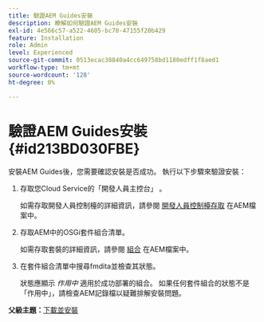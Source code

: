 ```yaml
---
title: 驗證AEM Guides安裝
description: 瞭解如何驗證AEM Guides安裝
exl-id: 4e566c57-a522-4605-bc70-47155f20b429
feature: Installation
role: Admin
level: Experienced
source-git-commit: 0513ecac38840a4cc649758bd1180edff1f8aed1
workflow-type: tm+mt
source-wordcount: '128'
ht-degree: 0%

---
```


# 驗證AEM Guides安裝 {#id213BD030FBE}

安裝AEM Guides後，您需要確認安裝是否成功。 執行以下步驟來驗證安裝：

1. 存取您Cloud Service的「開發人員主控台」 。

   如需存取開發人員控制檯的詳細資訊，請參閱 [開發人員控制檯存取](https://experienceleague.adobe.com/docs/experience-manager-learn/cloud-service/debugging/debugging-aem-as-a-cloud-service/developer-console.html) 在AEM檔案中。

1. 存取AEM中的OSGi套件組合清單。

   如需存取套裝的詳細資訊，請參閱 [組合](https://experienceleague.adobe.com/docs/experience-manager-learn/cloud-service/debugging/debugging-aem-as-a-cloud-service/developer-console.html?lang=en#bundles) 在AEM檔案中。

1. 在套件組合清單中搜尋fmdita並檢查其狀態。

   狀態應顯示 *作用中* 適用於成功部署的組合。 如果任何套件組合的狀態不是「作用中」，請檢查AEM記錄檔以疑難排解安裝問題。


**父級主題：**[&#x200B;下載並安裝](download-install.md)

